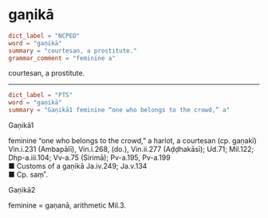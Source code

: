 # gaṇikā

``` toml
dict_label = "NCPED"
word = "gaṇikā"
summary = "courtesan, a prostitute."
grammar_comment = "feminine a"
```

courtesan, a prostitute.

--------------------

``` toml
dict_label = "PTS"
word = "gaṇikā"
summary = "Gaṇikā1 feminine “one who belongs to the crowd,” a"
```

Gaṇikā1

feminine “one who belongs to the crowd,” a harlot, a courtesan (cp. gaṇakī) Vin.i.231 (Ambapālī), Vin.i.268, (do.), Vin.ii.277 (Aḍḍhakāsī); Ud.71; Mil.122; Dhp\-a.iii.104; Vv\-a.75 (Sirimā); Pv\-a.195, Pv\-a.199  
■ Customs of a gaṇikā Ja.iv.249; Ja.v.134  
■ Cp. saṃ˚.

Gaṇikā2

feminine = gaṇanā, arithmetic Mil.3.

